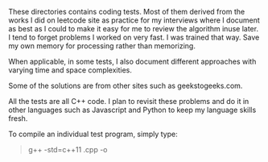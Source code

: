 
These directories contains coding tests. Most of them derived from the works I did 
on leetcode site as practice for my interviews where I document as best as I could to
make it easy for me to review the algorithm inuse later. I tend to forget problems I
worked on very fast. I was trained that way. Save my own memory for processing rather 
than memorizing. 

When applicable, in some tests, I also document different approaches with varying time 
and space complexities.

Some of the solutions are from other sites such as geekstogeeks.com.

All the tests are all C++ code. I plan to revisit these problems and do it in other languages
such as Javascript and Python to keep my language skills fresh.

To compile an individual test program, simply type:

> g++ -std=c++11 <test>.cpp -o <test>



